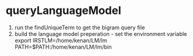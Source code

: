 # queryLanguageModel
1. run the findUniqueTerm to get the bigram query file
2. build the language model
preperation - set the environment variable
export IRSTLM=/home/kenan/LM/lm
PATH=$PATH:/home/kenan/LM/lm/bin
